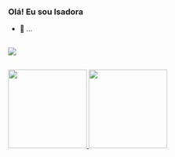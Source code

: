 ### Olá! Eu sou Isadora

- 🔭 ...

##
<div>
  <a href="https://www.linkedin.com/in/isadora-lemes-fernandes-a7a177161/" target="blank">
    <img src="https://img.shields.io/badge/LinkedIn-0077B5?style=for-the-badge&logo=linkedin&logoColor=white" target="blank">
  </a>
</div>

##
<div>
  <a href="https://github.com/Isadora22">
  <img height="160em" src="https://github-readme-stats.vercel.app/api?username=Isadora22&show_icons=true&theme=dark&include_all-commits=false&count_private=true" />
  <img height="160em" src="https://github-readme-stats.vercel.app/api/top-langs/?username=Isadora22&layout=compact&langs_count=12&theme=dark&count_private=true" />
</div>


  


